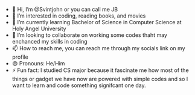 - 👋 Hi, I’m @Svintjohn or you can call me JB
- 👀 I’m interested in coding, reading books, and movies
- 🌱 I’m currently learning Bachelor of Science in Computer Science at Holy Angel University
- 💞️ I’m looking to collaborate on working some codes thaht may enchanced my skills in coding
- 📫 How to reach me, you can reach me through my socials link on my profile
- 😄 Pronouns: He/Him
- ⚡ Fun fact: I studied CS major because it fascinate me how most of the things or gadget we have now are powered with simple codes and so I want to learn and code something signifcant one day.

<!---
Svintjohn/Svintjohn is a ✨ special ✨ repository because its `README.md` (this file) appears on your GitHub profile.
You can click the Preview link to take a look at your changes.
--->
